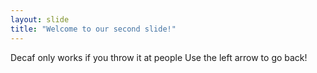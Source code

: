 ```yaml
---
layout: slide
title: "Welcome to our second slide!"
---
```

Decaf only works if you throw it at people
Use the left arrow to go back!
